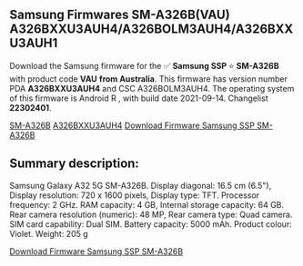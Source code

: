 <h2>Samsung Firmwares SM-A326B(VAU) A326BXXU3AUH4/A326BOLM3AUH4/A326BXXU3AUH1</h2>
Download the Samsung firmware for the ✅ <strong>Samsung SSP </strong> ⭐ <strong>SM-A326B</strong> with product code <strong>VAU</strong> <strong> from Australia</strong>. This firmware has version number PDA <strong>A326BXXU3AUH4</strong> and CSC A326BOLM3AUH4. The operating system of this firmware is Android R , with build date 2021-09-14. Changelist <strong>22302401</strong>.


[SM-A326B](https://samfirm.shop/samsung/model/SM-A326B)
[A326BXXU3AUH4](https://samfirm.shop/samsung/pda/A326BXXU3AUH4)
[Download Firmware Samsung SSP SM-A326B](https://samfirm.shop/samsung/firmware/456857)
<h2>Summary description:</h2>
<p>Samsung Galaxy A32 5G SM-A326B. Display diagonal: 16.5 cm (6.5"), Display resolution: 720 x 1600 pixels, Display type: TFT. Processor frequency: 2 GHz. RAM capacity: 4 GB, Internal storage capacity: 64 GB. Rear camera resolution (numeric): 48 MP, Rear camera type: Quad camera. SIM card capability: Dual SIM. Battery capacity: 5000 mAh. Product colour: Violet. Weight: 205 g</p>


[Download Firmware Samsung SSP SM-A326B](https://samfirm.shop/samsung/firmware/456857)
